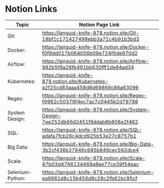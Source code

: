 # Notion Links


| Topic | Notion Page Link |
| --- | ----------- |
| Git: |  https://languid-knife-878.notion.site/Git-18bf1c171427498ebb3a71c4b91b3bd3 |
| Docker: |  https://languid-knife-878.notion.site/Docker-f0f9dd017b064056b09e724f6de970d2 |
| Airflow: |  https://languid-knife-878.notion.site/Airflow-982b5f9a26fb491bb630fff1de84ad34 |
| Kubernetes: |  https://languid-knife-878.notion.site/Kubernetes-a2f25cd83aaa458d8d69869c86a63096 |
| Regex: |  https://languid-knife-878.notion.site/Regex-f9962c50379f4ec7ac7c0445b2d79788 |
| System Design: |  https://languid-knife-878.notion.site/System-Design-7ee252db66d2451f9ddab8b808e2f462 |
| SQL: |  https://languid-knife-878.notion.site/SQL-adafa7fcb26c4dcd925b53e27c8757b1 |
| Big Data: |  https://languid-knife-878.notion.site/Big-Data-3b2cf436b37846c685b849cec592dce4 |
| Scala: |  https://languid-knife-878.notion.site/Scala-87b03d4766134469a8ee77ce39f54eac |
| Selenium-Python: |  https://languid-knife-878.notion.site/Selenium-ea9661d8c15b456d8c28c2fb61bc95cf |